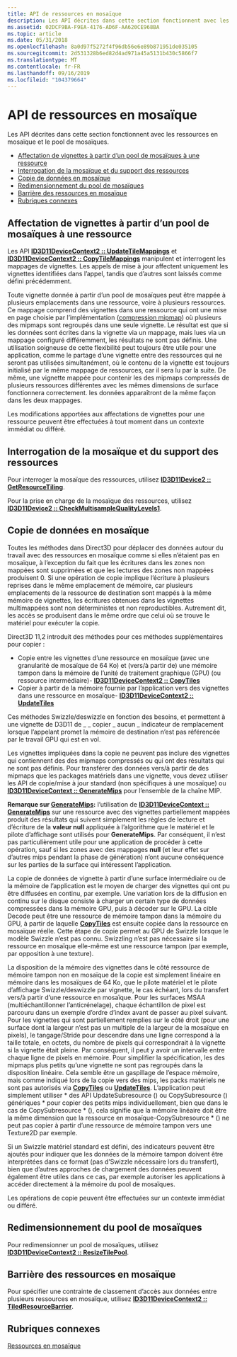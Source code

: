 ```yaml
---
title: API de ressources en mosaïque
description: Les API décrites dans cette section fonctionnent avec les ressources en mosaïque et le pool de mosaïques.
ms.assetid: 02DCF9BA-F9EA-4176-AD6F-AA620CE968BA
ms.topic: article
ms.date: 05/31/2018
ms.openlocfilehash: 8a0d97f5272f4f96db56e6e89b871951de035105
ms.sourcegitcommit: 2d531328b6ed82d4ad971a45a5131b430c5866f7
ms.translationtype: MT
ms.contentlocale: fr-FR
ms.lasthandoff: 09/16/2019
ms.locfileid: "104379664"
---
```

# <a name="tiled-resource-apis"></a>API de ressources en mosaïque

Les API décrites dans cette section fonctionnent avec les ressources en mosaïque et le pool de mosaïques.

-   [Affectation de vignettes à partir d’un pool de mosaïques à une ressource](#assigning-tiles-from-a-tile-pool-to-a-resource)
-   [Interrogation de la mosaïque et du support des ressources](#querying-resource-tiling-and-support)
-   [Copie de données en mosaïque](#copying-tiled-data)
-   [Redimensionnement du pool de mosaïques](#resizing-tile-pool)
-   [Barrière des ressources en mosaïque](#tiled-resource-barrier)
-   [Rubriques connexes](#related-topics)

## <a name="assigning-tiles-from-a-tile-pool-to-a-resource"></a>Affectation de vignettes à partir d’un pool de mosaïques à une ressource

Les API [**ID3D11DeviceContext2 :: UpdateTileMappings**](/windows/desktop/api/D3D11_2/nf-d3d11_2-id3d11devicecontext2-updatetilemappings) et [**ID3D11DeviceContext2 :: CopyTileMappings**](/windows/desktop/api/D3D11_2/nf-d3d11_2-id3d11devicecontext2-copytilemappings) manipulent et interrogent les mappages de vignettes. Les appels de mise à jour affectent uniquement les vignettes identifiées dans l’appel, tandis que d’autres sont laissés comme défini précédemment.

Toute vignette donnée à partir d’un pool de mosaïques peut être mappée à plusieurs emplacements dans une ressource, voire à plusieurs ressources. Ce mappage comprend des vignettes dans une ressource qui ont une mise en page choisie par l’implémentation ([compression mipmap](mipmap-packing.md)) où plusieurs des mipmaps sont regroupés dans une seule vignette. Le résultat est que si les données sont écrites dans la vignette via un mappage, mais lues via un mappage configuré différemment, les résultats ne sont pas définis. Une utilisation soigneuse de cette flexibilité peut toujours être utile pour une application, comme le partage d’une vignette entre des ressources qui ne seront pas utilisées simultanément, où le contenu de la vignette est toujours initialisé par le même mappage de ressources, car il sera lu par la suite. De même, une vignette mappée pour contenir les des mipmaps compressés de plusieurs ressources différentes avec les mêmes dimensions de surface fonctionnera correctement. les données apparaîtront de la même façon dans les deux mappages.

Les modifications apportées aux affectations de vignettes pour une ressource peuvent être effectuées à tout moment dans un contexte immédiat ou différé.

## <a name="querying-resource-tiling-and-support"></a>Interrogation de la mosaïque et du support des ressources

Pour interroger la mosaïque des ressources, utilisez [**ID3D11Device2 :: GetResourceTiling**](/windows/desktop/api/D3D11_2/nf-d3d11_2-id3d11device2-getresourcetiling).

Pour la prise en charge de la mosaïque des ressources, utilisez [**ID3D11Device2 :: CheckMultisampleQualityLevels1**](/windows/desktop/api/D3D11_2/nf-d3d11_2-id3d11device2-checkmultisamplequalitylevels1).

## <a name="copying-tiled-data"></a>Copie de données en mosaïque

Toutes les méthodes dans Direct3D pour déplacer des données autour du travail avec des ressources en mosaïque comme si elles n’étaient pas en mosaïque, à l’exception du fait que les écritures dans les zones non mappées sont supprimées et que les lectures des zones non mappées produisent 0. Si une opération de copie implique l’écriture à plusieurs reprises dans le même emplacement de mémoire, car plusieurs emplacements de la ressource de destination sont mappés à la même mémoire de vignettes, les écritures obtenues dans les vignettes multimappées sont non déterministes et non reproductibles. Autrement dit, les accès se produisent dans le même ordre que celui où se trouve le matériel pour exécuter la copie.

Direct3D 11,2 introduit des méthodes pour ces méthodes supplémentaires pour copier :

-   Copie entre les vignettes d’une ressource en mosaïque (avec une granularité de mosaïque de 64 Ko) et (vers/à partir de) une mémoire tampon dans la mémoire de l’unité de traitement graphique (GPU) (ou ressource intermédiaire)- [ **ID3D11DeviceContext2 :: CopyTiles**](/windows/desktop/api/D3D11_2/nf-d3d11_2-id3d11devicecontext2-copytiles)
-   Copier à partir de la mémoire fournie par l’application vers des vignettes dans une ressource en mosaïque- [ **ID3D11DeviceContext2 :: UpdateTiles**](/windows/desktop/api/D3D11_2/nf-d3d11_2-id3d11devicecontext2-updatetiles)

Ces méthodes Swizzle/deswizzle en fonction des besoins, et permettent à une vignette de D3D11 de \_ \_ copier \_ aucun \_ indicateur de remplacement lorsque l’appelant promet la mémoire de destination n’est pas référencée par le travail GPU qui est en vol.

Les vignettes impliquées dans la copie ne peuvent pas inclure des vignettes qui contiennent des des mipmaps compressés ou qui ont des résultats qui ne sont pas définis. Pour transférer des données vers/à partir de des mipmaps que les packages matériels dans une vignette, vous devez utiliser les API de copie/mise à jour standard (non spécifiques à une mosaïque) ou [**ID3D11DeviceContext :: GenerateMips**](/windows/desktop/api/D3D11/nf-d3d11-id3d11devicecontext-generatemips) pour l’ensemble de la chaîne MIP.

**Remarque sur [**GenerateMips**](/windows/desktop/api/D3D11/nf-d3d11-id3d11devicecontext-generatemips):** l’utilisation de [**ID3D11DeviceContext :: GenerateMips**](/windows/desktop/api/D3D11/nf-d3d11-id3d11devicecontext-generatemips) sur une ressource avec des vignettes partiellement mappées produit des résultats qui suivent simplement les règles de lecture et d’écriture de la **valeur null** appliquée à l’algorithme que le matériel et le pilote d’affichage sont utilisés pour **GenerateMips**. Par conséquent, il n’est pas particulièrement utile pour une application de procéder à cette opération, sauf si les zones avec des mappages **null** (et leur effet sur d’autres mips pendant la phase de génération) n’ont aucune conséquence sur les parties de la surface qui intéressent l’application.

La copie de données de vignette à partir d’une surface intermédiaire ou de la mémoire de l’application est le moyen de charger des vignettes qui ont pu être diffusées en continu, par exemple. Une variation lors de la diffusion en continu sur le disque consiste à charger un certain type de données compressées dans la mémoire GPU, puis à décoder sur le GPU. La cible Decode peut être une ressource de mémoire tampon dans la mémoire du GPU, à partir de laquelle [**CopyTiles**](/windows/desktop/api/D3D11_2/nf-d3d11_2-id3d11devicecontext2-copytiles) est ensuite copiée dans la ressource en mosaïque réelle. Cette étape de copie permet au GPU de Swizzle lorsque le modèle Swizzle n’est pas connu. Swizzling n’est pas nécessaire si la ressource en mosaïque elle-même est une ressource tampon (par exemple, par opposition à une texture).

La disposition de la mémoire des vignettes dans le côté ressource de mémoire tampon non en mosaïque de la copie est simplement linéaire en mémoire dans les mosaïques de 64 Ko, que le pilote matériel et le pilote d’affichage Swizzle/deswizzle par vignette, le cas échéant, lors du transfert vers/à partir d’une ressource en mosaïque. Pour les surfaces MSAA (multiéchantillonner l’anticrénelage), chaque échantillon de pixel est parcouru dans un exemple d’ordre d’index avant de passer au pixel suivant. Pour les vignettes qui sont partiellement remplies sur le côté droit (pour une surface dont la largeur n’est pas un multiple de la largeur de la mosaïque en pixels), le tangage/Stride pour descendre dans une ligne correspond à la taille totale, en octets, du nombre de pixels qui correspondrait à la vignette si la vignette était pleine. Par conséquent, il peut y avoir un intervalle entre chaque ligne de pixels en mémoire. Pour simplifier la spécification, les des mipmaps plus petits qu’une vignette ne sont pas regroupés dans la disposition linéaire. Cela semble être un gaspillage de l’espace mémoire, mais comme indiqué lors de la copie vers des mips, les packs matériels ne sont pas autorisés via [**CopyTiles**](/windows/desktop/api/D3D11_2/nf-d3d11_2-id3d11devicecontext2-copytiles) ou [**UpdateTiles**](/windows/desktop/api/D3D11_2/nf-d3d11_2-id3d11devicecontext2-updatetiles). L’application peut simplement utiliser \* des API UpdateSubresource () ou CopySubresource () génériques \* pour copier des petits mips individuellement, bien que dans le cas de CopySubresource \* (), cela signifie que la mémoire linéaire doit être la même dimension que la ressource en mosaïque-CopySubresource \* () ne peut pas copier à partir d’une ressource de mémoire tampon vers une Texture2D par exemple.

Si un Swizzle matériel standard est défini, des indicateurs peuvent être ajoutés pour indiquer que les données de la mémoire tampon doivent être interprétées dans ce format (pas d’Swizzle nécessaire lors du transfert), bien que d’autres approches de chargement des données peuvent également être utiles dans ce cas, par exemple autoriser les applications à accéder directement à la mémoire du pool de mosaïques.

Les opérations de copie peuvent être effectuées sur un contexte immédiat ou différé.

## <a name="resizing-tile-pool"></a>Redimensionnement du pool de mosaïques

Pour redimensionner un pool de mosaïques, utilisez [**ID3D11DeviceContext2 :: ResizeTilePool**](/windows/desktop/api/D3D11_2/nf-d3d11_2-id3d11devicecontext2-resizetilepool).

## <a name="tiled-resource-barrier"></a>Barrière des ressources en mosaïque

Pour spécifier une contrainte de classement d’accès aux données entre plusieurs ressources en mosaïque, utilisez [**ID3D11DeviceContext2 :: TiledResourceBarrier**](/windows/desktop/api/D3D11_2/nf-d3d11_2-id3d11devicecontext2-tiledresourcebarrier).

## <a name="related-topics"></a>Rubriques connexes

<dl> <dt>

[Ressources en mosaïque](tiled-resources.md)
</dt> </dl>

 

 




